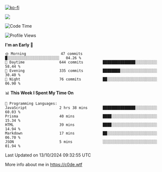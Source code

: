 [![ko-fi](https://ko-fi.com/img/githubbutton_sm.svg)](https://ko-fi.com/Z8Z4Y2LKX)

<a href="https://wakatime.com"><img src="https://wakatime.com/share/@c0dezin/b7f18a7c-ab3a-40b8-8bc7-b1b7bf71f1d6.svg" /></a>

<!--START_SECTION:waka-->
![Code Time](http://img.shields.io/badge/Code%20Time-117%20hrs%2012%20mins-blue)

![Profile Views](http://img.shields.io/badge/Profile%20Views-0-blue)

**I'm an Early 🐤** 

```text
🌞 Morning                47 commits          █░░░░░░░░░░░░░░░░░░░░░░░░   04.26 % 
🌆 Daytime                644 commits         ███████████████░░░░░░░░░░   58.44 % 
🌃 Evening                335 commits         ████████░░░░░░░░░░░░░░░░░   30.40 % 
🌙 Night                  76 commits          ██░░░░░░░░░░░░░░░░░░░░░░░   06.90 % 
```


📊 **This Week I Spent My Time On** 

```text
💬 Programming Languages: 
JavaScript               2 hrs 38 mins       ███████████████░░░░░░░░░░   60.03 % 
Prisma                   40 mins             ████░░░░░░░░░░░░░░░░░░░░░   15.34 % 
HTML                     39 mins             ████░░░░░░░░░░░░░░░░░░░░░   14.94 % 
Markdown                 17 mins             ██░░░░░░░░░░░░░░░░░░░░░░░   06.70 % 
JSON                     5 mins              ░░░░░░░░░░░░░░░░░░░░░░░░░   01.94 % 
```


 Last Updated on 13/10/2024 09:32:55 UTC
<!--END_SECTION:waka-->

More info about me in https://c0de.wtf
